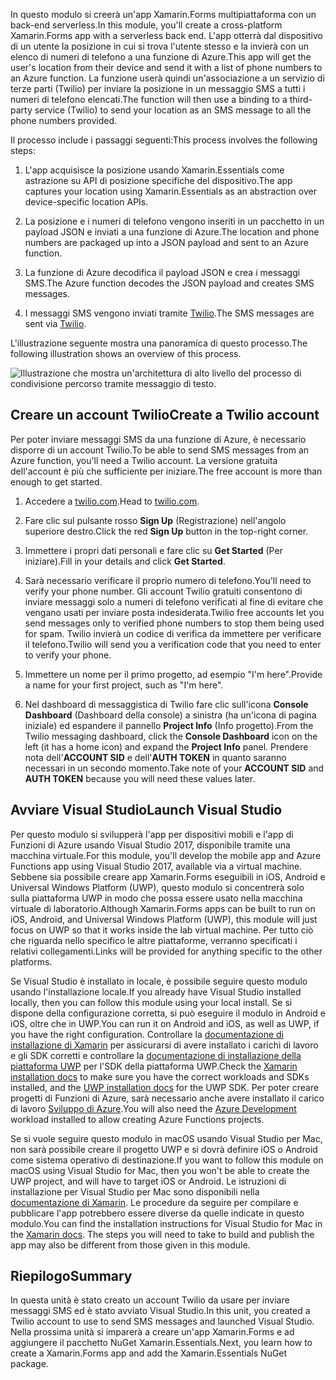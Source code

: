 <span data-ttu-id="abc05-101">In questo modulo si creerà un'app Xamarin.Forms multipiattaforma con un back-end serverless.</span><span class="sxs-lookup"><span data-stu-id="abc05-101">In this module, you'll create a cross-platform Xamarin.Forms app with a serverless back end.</span></span> <span data-ttu-id="abc05-102">L'app otterrà dal dispositivo di un utente la posizione in cui si trova l'utente stesso e la invierà con un elenco di numeri di telefono a una funzione di Azure.</span><span class="sxs-lookup"><span data-stu-id="abc05-102">This app will get the user's location from their device and send it with a list of phone numbers to an Azure function.</span></span> <span data-ttu-id="abc05-103">La funzione userà quindi un'associazione a un servizio di terze parti (Twilio) per inviare la posizione in un messaggio SMS a tutti i numeri di telefono elencati.</span><span class="sxs-lookup"><span data-stu-id="abc05-103">The function will then use a binding to a third-party service (Twilio) to send your location as an SMS message to all the phone numbers provided.</span></span>

<span data-ttu-id="abc05-104">Il processo include i passaggi seguenti:</span><span class="sxs-lookup"><span data-stu-id="abc05-104">This process involves the following steps:</span></span>

1. <span data-ttu-id="abc05-105">L'app acquisisce la posizione usando Xamarin.Essentials come astrazione su API di posizione specifiche del dispositivo.</span><span class="sxs-lookup"><span data-stu-id="abc05-105">The app captures your location using Xamarin.Essentials as an abstraction over device-specific location APIs.</span></span>

1. <span data-ttu-id="abc05-106">La posizione e i numeri di telefono vengono inseriti in un pacchetto in un payload JSON e inviati a una funzione di Azure.</span><span class="sxs-lookup"><span data-stu-id="abc05-106">The location and phone numbers are packaged up into a JSON payload and sent to an Azure function.</span></span>

1. <span data-ttu-id="abc05-107">La funzione di Azure decodifica il payload JSON e crea i messaggi SMS.</span><span class="sxs-lookup"><span data-stu-id="abc05-107">The Azure function decodes the JSON payload and creates SMS messages.</span></span>

1. <span data-ttu-id="abc05-108">I messaggi SMS vengono inviati tramite [Twilio](http://twilio.com).</span><span class="sxs-lookup"><span data-stu-id="abc05-108">The SMS messages are sent via [Twilio](http://twilio.com).</span></span>

<span data-ttu-id="abc05-109">L'illustrazione seguente mostra una panoramica di questo processo.</span><span class="sxs-lookup"><span data-stu-id="abc05-109">The following illustration shows an overview of this process.</span></span>

![Illustrazione che mostra un'architettura di alto livello del processo di condivisione percorso tramite messaggio di testo.](../media/1-architecture.png)

## <a name="create-a-twilio-account"></a><span data-ttu-id="abc05-111">Creare un account Twilio</span><span class="sxs-lookup"><span data-stu-id="abc05-111">Create a Twilio account</span></span>

<span data-ttu-id="abc05-112">Per poter inviare messaggi SMS da una funzione di Azure, è necessario disporre di un account Twilio.</span><span class="sxs-lookup"><span data-stu-id="abc05-112">To be able to send SMS messages from an Azure function, you'll need a Twilio account.</span></span> <span data-ttu-id="abc05-113">La versione gratuita dell'account è più che sufficiente per iniziare.</span><span class="sxs-lookup"><span data-stu-id="abc05-113">The free account is more than enough to get started.</span></span>

1. <span data-ttu-id="abc05-114">Accedere a [twilio.com](https://twilio.com).</span><span class="sxs-lookup"><span data-stu-id="abc05-114">Head to [twilio.com](https://twilio.com).</span></span>

1. <span data-ttu-id="abc05-115">Fare clic sul pulsante rosso **Sign Up** (Registrazione) nell'angolo superiore destro.</span><span class="sxs-lookup"><span data-stu-id="abc05-115">Click the red **Sign Up** button in the top-right corner.</span></span>

1. <span data-ttu-id="abc05-116">Immettere i propri dati personali e fare clic su **Get Started** (Per iniziare).</span><span class="sxs-lookup"><span data-stu-id="abc05-116">Fill in your details and click **Get Started**.</span></span>

1. <span data-ttu-id="abc05-117">Sarà necessario verificare il proprio numero di telefono.</span><span class="sxs-lookup"><span data-stu-id="abc05-117">You'll need to verify your phone number.</span></span> <span data-ttu-id="abc05-118">Gli account Twilio gratuiti consentono di inviare messaggi solo a numeri di telefono verificati al fine di evitare che vengano usati per inviare posta indesiderata.</span><span class="sxs-lookup"><span data-stu-id="abc05-118">Twilio free accounts let you send messages only to verified phone numbers to stop them being used for spam.</span></span> <span data-ttu-id="abc05-119">Twilio invierà un codice di verifica da immettere per verificare il telefono.</span><span class="sxs-lookup"><span data-stu-id="abc05-119">Twilio will send you a verification code that you need to enter to verify your phone.</span></span>

1. <span data-ttu-id="abc05-120">Immettere un nome per il primo progetto, ad esempio "I'm here".</span><span class="sxs-lookup"><span data-stu-id="abc05-120">Provide a name for your first project, such as "I'm here".</span></span>

1. <span data-ttu-id="abc05-121">Nel dashboard di messaggistica di Twilio fare clic sull'icona **Console Dashboard** (Dashboard della console) a sinistra (ha un'icona di pagina iniziale) ed espandere il pannello **Project Info** (Info progetto).</span><span class="sxs-lookup"><span data-stu-id="abc05-121">From the Twilio messaging dashboard, click the **Console Dashboard** icon on the left (it has a home icon) and expand the **Project Info** panel.</span></span> <span data-ttu-id="abc05-122">Prendere nota dell'**ACCOUNT SID** e dell'**AUTH TOKEN** in quanto saranno necessari in un secondo momento.</span><span class="sxs-lookup"><span data-stu-id="abc05-122">Take note of your **ACCOUNT SID** and **AUTH TOKEN** because you will need these values later.</span></span>

## <a name="launch-visual-studio"></a><span data-ttu-id="abc05-123">Avviare Visual Studio</span><span class="sxs-lookup"><span data-stu-id="abc05-123">Launch Visual Studio</span></span>

<span data-ttu-id="abc05-124">Per questo modulo si svilupperà l'app per dispositivi mobili e l'app di Funzioni di Azure usando Visual Studio 2017, disponibile tramite una macchina virtuale.</span><span class="sxs-lookup"><span data-stu-id="abc05-124">For this module, you'll develop the mobile app and Azure Functions app using Visual Studio 2017, available via a virtual machine.</span></span> <span data-ttu-id="abc05-125">Sebbene sia possibile creare app Xamarin.Forms eseguibili in iOS, Android e Universal Windows Platform (UWP), questo modulo si concentrerà solo sulla piattaforma UWP in modo che possa essere usato nella macchina virtuale di laboratorio.</span><span class="sxs-lookup"><span data-stu-id="abc05-125">Although Xamarin.Forms apps can be built to run on iOS, Android, and Universal Windows Platform (UWP), this module will just focus on UWP so that it works inside the lab virtual machine.</span></span> <span data-ttu-id="abc05-126">Per tutto ciò che riguarda nello specifico le altre piattaforme, verranno specificati i relativi collegamenti.</span><span class="sxs-lookup"><span data-stu-id="abc05-126">Links will be provided for anything specific to the other platforms.</span></span>

<!-- TODO - add HoL link button here -->

<span data-ttu-id="abc05-127">Se Visual Studio è installato in locale, è possibile seguire questo modulo usando l'installazione locale.</span><span class="sxs-lookup"><span data-stu-id="abc05-127">If you already have Visual Studio installed locally, then you can follow this module using your local install.</span></span> <span data-ttu-id="abc05-128">Se si dispone della configurazione corretta, si può eseguire il modulo in Android e iOS, oltre che in UWP.</span><span class="sxs-lookup"><span data-stu-id="abc05-128">You can run it on Android and iOS, as well as UWP, if you have the right configuration.</span></span> <span data-ttu-id="abc05-129">Controllare la [documentazione di installazione di Xamarin](https://docs.microsoft.com/xamarin/cross-platform/get-started/installation/windows) per assicurarsi di avere installato i carichi di lavoro e gli SDK corretti e controllare la [documentazione di installazione della piattaforma UWP](https://docs.microsoft.com/visualstudio/cross-platform/develop-apps-for-the-universal-windows-platform-uwp#requirements) per l'SDK della piattaforma UWP.</span><span class="sxs-lookup"><span data-stu-id="abc05-129">Check the [Xamarin installation docs](https://docs.microsoft.com/xamarin/cross-platform/get-started/installation/windows) to make sure you have the correct workloads and SDKs installed, and the [UWP installation docs](https://docs.microsoft.com/visualstudio/cross-platform/develop-apps-for-the-universal-windows-platform-uwp#requirements) for the UWP SDK.</span></span> <span data-ttu-id="abc05-130">Per poter creare progetti di Funzioni di Azure, sarà necessario anche avere installato il carico di lavoro [Sviluppo di Azure](https://docs.microsoft.com/azure/azure-functions/functions-develop-vs#prerequisites).</span><span class="sxs-lookup"><span data-stu-id="abc05-130">You will also need the [Azure Development](https://docs.microsoft.com/azure/azure-functions/functions-develop-vs#prerequisites) workload installed to allow creating Azure Functions projects.</span></span>

<span data-ttu-id="abc05-131">Se si vuole seguire questo modulo in macOS usando Visual Studio per Mac, non sarà possibile creare il progetto UWP e si dovrà definire iOS o Android come sistema operativo di destinazione.</span><span class="sxs-lookup"><span data-stu-id="abc05-131">If you want to follow this module on macOS using Visual Studio for Mac, then you won't be able to create the UWP project, and will have to target iOS or Android.</span></span> <span data-ttu-id="abc05-132">Le istruzioni di installazione per Visual Studio per Mac sono disponibili nella [documentazione di Xamarin](https://docs.microsoft.com/visualstudio/cross-platform/setup-and-install#mac-setup-apple-id-xcode-and-xamarin). Le procedure da seguire per compilare e pubblicare l'app potrebbero essere diverse da quelle indicate in questo modulo.</span><span class="sxs-lookup"><span data-stu-id="abc05-132">You can find the installation instructions for Visual Studio for Mac in the [Xamarin docs](https://docs.microsoft.com/visualstudio/cross-platform/setup-and-install#mac-setup-apple-id-xcode-and-xamarin). The steps you will need to take to build and publish the app may also be different from those given in this module.</span></span>

## <a name="summary"></a><span data-ttu-id="abc05-133">Riepilogo</span><span class="sxs-lookup"><span data-stu-id="abc05-133">Summary</span></span>

<span data-ttu-id="abc05-134">In questa unità è stato creato un account Twilio da usare per inviare messaggi SMS ed è stato avviato Visual Studio.</span><span class="sxs-lookup"><span data-stu-id="abc05-134">In this unit, you created a Twilio account to use to send SMS messages and launched Visual Studio.</span></span> <span data-ttu-id="abc05-135">Nella prossima unità si imparerà a creare un'app Xamarin.Forms e ad aggiungere il pacchetto NuGet Xamarin.Essentials.</span><span class="sxs-lookup"><span data-stu-id="abc05-135">Next, you learn how to create a Xamarin.Forms app and add the Xamarin.Essentials NuGet package.</span></span>